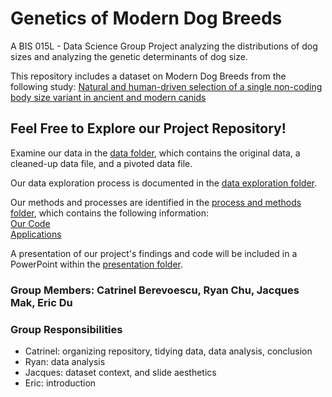 # Genetics of Modern Dog Breeds    

A BIS 015L - Data Science Group Project analyzing the distributions of dog sizes and analyzing the genetic determinants of dog size.   

This repository includes a dataset on Modern Dog Breeds from the following study: [Natural and human-driven selection of a single non-coding body size variant in ancient and modern canids](https://www.cell.com/current-biology/fulltext/S0960-9822(21)01723-1?_returnURL=https%3A%2F%2Flinkinghub.elsevier.com%2Fretrieve%2Fpii%2FS0960982221017231%3Fshowall%3Dtrue#supplementaryMaterial)  

## Feel Free to Explore our Project Repository!   

Examine our data in the [data folder](https://github.com/catjobe/BIS15W2024_group15/tree/main/data), which contains the original data, a cleaned-up data file, and a pivoted data file.   

Our data exploration process is documented in the [data exploration folder](https://github.com/catjobe/BIS15W2024_group15/tree/main/data_exploration).   

Our methods and processes are identified in the [process and methods folder](https://github.com/catjobe/BIS15W2024_group15/tree/main/process_and_methods), which contains the following information:      
[Our Code](https://github.com/catjobe/BIS15W2024_group15/tree/main/process_and_methods/code)   
[Applications](https://github.com/catjobe/BIS15W2024_group15/tree/main/process_and_methods/apps)    

A presentation of our project's findings and code will be included in a PowerPoint within the [presentation folder](https://github.com/catjobe/BIS15W2024_group15/tree/main/presentation).   

### Group Members: Catrinel Berevoescu, Ryan Chu, Jacques Mak, Eric Du      

### Group Responsibilities
- Catrinel: organizing repository, tidying data, data analysis, conclusion 
- Ryan: data analysis
- Jacques: dataset context, and slide aesthetics
- Eric: introduction
